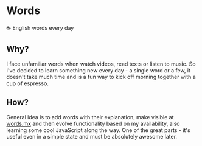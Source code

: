 # Words

☕ English words every day

## Why?

I face unfamiliar words when watch videos, read texts or listen to music. So I've decided to learn something new every day - a single word or a few, it doesn't take much time and is a fun way to kick off morning together with a cup of espresso.

## How?

General idea is to add words with their explanation, make visible at [words.mx](https://words.mx) and then evolve functionality based on my availability, also learning some cool JavaScript along the way. One of the great parts - it's useful even in a simple state and must be absolutely awesome later.
